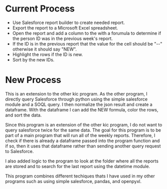 # Current Process

 - Use Salesforce report builder to create needed report. 
 - Export the report to a Microsoft Excel spreadsheet.
 - Open the report and add a column to the with a forumula to determine if the person ID was in the previous week's report.
 - If the ID is in the previous report that the value for the cell should be "--" otherwise it should say "NEW".
 - Highlight the rows if the ID is new.
 - Sort by the new IDs.

 # New Process

 This is an extension to the other kic program. As the other program, I directly query Salesforce through python using the simple salesforce module and a SOQL query. I then normalize the json result and create a dataframe. With the dataframe I can add the NEW formula, color the rows, and sort the data.

 Since this program is an extension of the other kic program, I do not want to query salesforce twice for the same data. The goal for this program is to be part of a main program that will run all of the weekly reports. Therefore, I check if there is already a dataframe passed into the program function and if so, then it uses that dataframe rather than sending another query request to Salesforce. 

 I also added logic to the program to look at the folder where all the reports are stored and to search for the last report using the datetime module. 

 This program combines different techiques thats I have used in my other programs such as using simple salesforce, pandas, and openpyxl. 